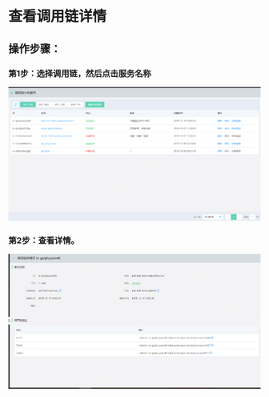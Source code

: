 #  查看调用链详情
## 操作步骤：

###  第1步：选择调用链，然后点击服务名称
   ![](../../../../../image/Internet-Middleware/JD-Distributed-Service-Framework/dyl-list.png)

###   第2步：查看详情。
 
   ![](../../../../../image/Internet-Middleware/JD-Distributed-Service-Framework/dyl-detail.png)
